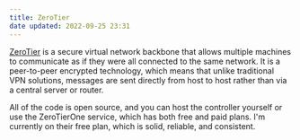 ```yaml
---
title: ZeroTier
date updated: 2022-09-25 23:31
---
```


[ZeroTier](https://www.zerotier.com/) is a secure virtual network backbone that allows multiple machines to communicate as if they were all connected to the same network. It is a peer-to-peer encrypted technology, which means that unlike traditional VPN solutions, messages are sent directly from host to host rather than via a central server or router.

All of the code is open source, and you can host the controller yourself or use the ZeroTierOne service, which has both free and paid plans. I'm currently on their free plan, which is solid, reliable, and consistent.
